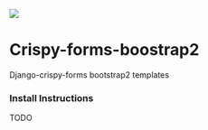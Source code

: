 ![](https://github.com/django-crispy-forms/crispy-forms-bootstrap2/workflows/crispy-forms-bootstrap2/badge.svg)


# Crispy-forms-boostrap2

Django-crispy-forms bootstrap2 templates


### Install Instructions
TODO
